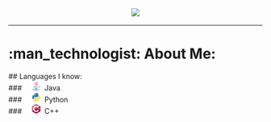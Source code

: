 <div align="center">
  <img src="./assets/BannerRounded100px.png"/>
</div>

---

<h1>:man_technologist: About Me: </h1>
## Languages I know: <br>
###   <img src="./assets/java-icon.svg" width="20" height="20"> Java<br>
###   <img src="./assets/python-icon.svg" width="20" height="20"> Python<br>
###   <img src="./assets/cplusplus-icon.svg" width="20" height="20"> C++<br>

<!--
**Creeper76/creeper76** is a ✨ _special_ ✨ repository because its `README.md` (this file) appears on your GitHub profile.

Here are some ideas to get you started:

- 🔭 I’m currently working on ...
- 🌱 I’m currently learning ...
- 👯 I’m looking to collaborate on ...
- 🤔 I’m looking for help with ...
- 💬 Ask me about ...
- 📫 How to reach me: ...
- 😄 Pronouns: ...
- ⚡ Fun fact: ...
-->
